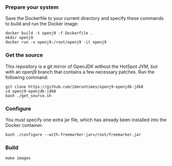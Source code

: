 
### Prepare your system

Save the Dockerfile to your current directory and specify these commands to build and run the Docker image:

```
docker build -t openj9 -f Dockerfile .
mkdir openj9
docker run -v openj9:/root/openj9 -it openj9
```


### Get the source

This repository is a git mirror of OpenJDK without the HotSpot JVM, but with an openj9 branch that contains a few necessary patches. Run the following command:

```
git clone https://github.com/ibmruntimes/openj9-openjdk-jdk8
cd openj9-openjdk-jdk8
bash ./get_source.sh

```


### Configure

You must specify one extra jar file, which has already been installed into the Docker container.

```
bash ./configure --with-freemarker-jar=/root/freemarker.jar
```


### Build

```
make images
```

